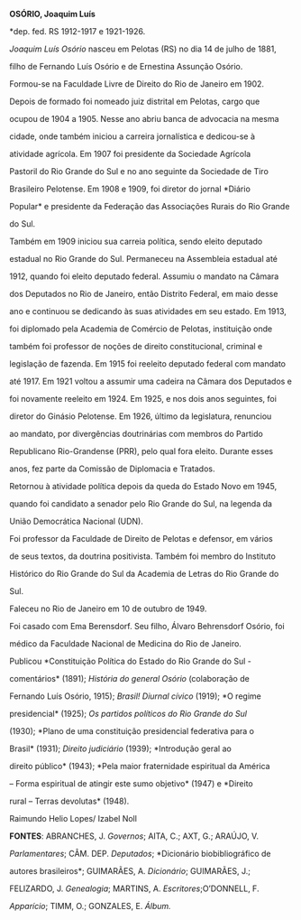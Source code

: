 **OSÓRIO, Joaquim Luís**



\*dep. fed. RS 1912-1917 e 1921-1926.



*Joaquim Luís Osório* nasceu em Pelotas (RS) no dia 14 de julho de 1881,

filho de Fernando Luís Osório e de Ernestina Assunção Osório.



Formou-se na Faculdade Livre de Direito do Rio de Janeiro em 1902.

Depois de formado foi nomeado juiz distrital em Pelotas, cargo que

ocupou de 1904 a 1905. Nesse ano abriu banca de advocacia na mesma

cidade, onde também iniciou a carreira jornalística e dedicou-se à

atividade agrícola. Em 1907 foi presidente da Sociedade Agrícola

Pastoril do Rio Grande do Sul e no ano seguinte da Sociedade de Tiro

Brasileiro Pelotense. Em 1908 e 1909, foi diretor do jornal *Diário

Popular* e presidente da Federação das Associações Rurais do Rio Grande

do Sul.



Também em 1909 iniciou sua carreia política, sendo eleito deputado

estadual no Rio Grande do Sul. Permaneceu na Assembleia estadual até

1912, quando foi eleito deputado federal. Assumiu o mandato na Câmara

dos Deputados no Rio de Janeiro, então Distrito Federal, em maio desse

ano e continuou se dedicando às suas atividades em seu estado. Em 1913,

foi diplomado pela Academia de Comércio de Pelotas, instituição onde

também foi professor de noções de direito constitucional, criminal e

legislação de fazenda. Em 1915 foi reeleito deputado federal com mandato

até 1917. Em 1921 voltou a assumir uma cadeira na Câmara dos Deputados e

foi novamente reeleito em 1924. Em 1925, e nos dois anos seguintes, foi

diretor do Ginásio Pelotense. Em 1926, último da legislatura, renunciou

ao mandato, por divergências doutrinárias com membros do Partido

Republicano Rio-Grandense (PRR), pelo qual fora eleito. Durante esses

anos, fez parte da Comissão de Diplomacia e Tratados.



Retornou à atividade política depois da queda do Estado Novo em 1945,

quando foi candidato a senador pelo Rio Grande do Sul, na legenda da

União Democrática Nacional (UDN).



Foi professor da Faculdade de Direito de Pelotas e defensor, em vários

de seus textos, da doutrina positivista. Também foi membro do Instituto

Histórico do Rio Grande do Sul da Academia de Letras do Rio Grande do

Sul.



Faleceu no Rio de Janeiro em 10 de outubro de 1949.



Foi casado com Ema Berensdorf. Seu filho, Álvaro Behrensdorf Osório, foi

médico da Faculdade Nacional de Medicina do Rio de Janeiro.



Publicou *Constituição Política do Estado do Rio Grande do Sul -

comentários* (1891); *História do general Osório* (colaboração de

Fernando Luís Osório, 1915); *Brasil! Diurnal cívico* (1919); *O regime

presidencial* (1925); *Os partidos políticos do Rio Grande do Sul*

(1930); *Plano de uma constituição presidencial federativa para o

Brasil* (1931); *Direito judiciário* (1939); *Introdução geral ao

direito público* (1943); *Pela maior fraternidade espiritual da América

– Forma espiritual de atingir este sumo objetivo* (1947) e *Direito

rural – Terras devolutas* (1948).



Raimundo Helio Lopes/ Izabel Noll



**FONTES**: ABRANCHES, J. *Governos*; AITA, C.; AXT, G.; ARAÚJO, V.

*Parlamentares*; CÂM. DEP. *Deputados*; *Dicionário biobibliográfico de

autores brasileiros*; GUIMARÃES, A. *Dicionário*; GUIMARÃES, J.;

FELIZARDO, J. *Genealogia*; MARTINS, A. *Escritores*;O’DONNELL, F.

*Apparício*; TIMM, O.; GONZALES, E. *Álbum.*

